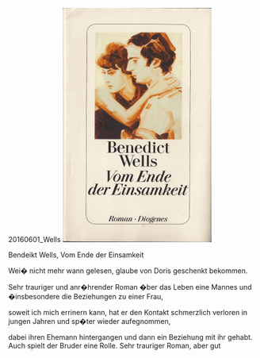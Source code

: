 



20160601\_Wells
![](../_bilder/20160601_wells0.png)  

  

Bendeikt Wells, Vom Ende der Einsamkeit  

  

Wei� nicht mehr wann gelesen, glaube von Doris geschenkt bekommen.  

Sehr trauriger und anr�hrender Roman �ber das Leben eine Mannes und �insbesondere die Beziehungen zu einer Frau,  

soweit ich mich errinern kann, hat er den Kontakt schmerzlich verloren in jungen Jahren und sp�ter wieder aufegnommen,  

dabei ihren Ehemann hintergangen und dann ein Beziehung mit ihr gehabt. Auch spielt der Bruder eine Rolle. Sehr trauriger Roman, aber gut